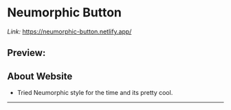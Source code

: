 # Neumorphic Button

*Link:* https://neumorphic-button.netlify.app/

## Preview:


## About Website

- Tried Neumorphic style for the time and its pretty cool.

---

